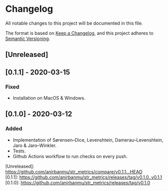 # Changelog
All notable changes to this project will be documented in this file.

The format is based on [Keep a Changelog](https://keepachangelog.com/en/1.0.0/),
and this project adheres to [Semantic Versioning](https://semver.org/spec/v2.0.0.html).

## \[Unreleased\]

## \[0.1.1\] - 2020-03-15
### Fixed
- Installation on MacOS & Windows.

## \[0.1.0\] - 2020-03-12
### Added
- Implementation of Sørensen–Dice, Levenshtein, Damerau–Levenshtein, Jaro & Jaro–Winkler.
- Tests.
- Github Actions workflow to run checks on every push.

\[Unreleased\]: https://github.com/anirbanmu/str_metrics/compare/v0.1.1...HEAD <br/>
\[0.1.1\]: https://github.com/anirbanmu/str_metrics/releases/tag/v0.1.0..v0.1.1 <br/>
\[0.1.0\]: https://github.com/anirbanmu/str_metrics/releases/tag/v0.1.0
